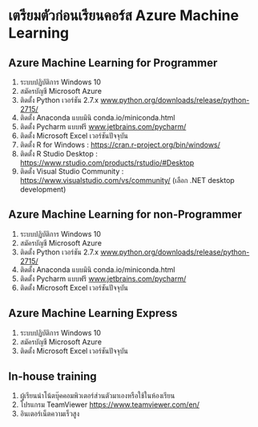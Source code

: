 # เตรียมตัวก่อนเรียนคอร์ส Azure Machine Learning <br>
## Azure Machine Learning for Programmer <br>
1. ระบบปฏิบัติการ Windows 10<br>
2. สมัครบัญชี Microsoft Azure<br>
3. ติดตั้ง Python เวอร์ชัน 2.7.x www.python.org/downloads/release/python-2715/<br>
4. ติดตั้ง Anaconda แบบมินิ conda.io/miniconda.html<br>
5. ติดตั้ง  Pycharm แบบฟรี www.jetbrains.com/pycharm/<br>
6. ติดตั้ง Microsoft Excel เวอร์ชันปัจจุบัน<br>
7. ติดตั้ง R for Windows : https://cran.r-project.org/bin/windows/<br>
8. ติดตั้ง R Studio Desktop : https://www.rstudio.com/products/rstudio/#Desktop<br>
9. ติดตั้ง Visual Studio Community : https://www.visualstudio.com/vs/community/ (เลือก .NET desktop development)<br>
## Azure Machine Learning for non-Programmer<br>
1. ระบบปฏิบัติการ Windows 10<br>
2. สมัครบัญชี Microsoft Azure<br>
3. ติดตั้ง Python เวอร์ชัน 2.7.x www.python.org/downloads/release/python-2715/<br>
4. ติดตั้ง Anaconda แบบมินิ conda.io/miniconda.html<br>
5. ติดตั้ง  Pycharm แบบฟรี www.jetbrains.com/pycharm/<br>
6. ติดตั้ง Microsoft Excel เวอร์ชันปัจจุบัน<br>
## Azure Machine Learning Express<br>
1. ระบบปฏิบัติการ Windows 10<br>
2. สมัครบัญชี Microsoft Azure<br>
3. ติดตั้ง Microsoft Excel เวอร์ชันปัจจุบัน<br>
## In-house training<br>
1. ผู้เรียนนำโน้ตบุ๊คคอมพิวเตอร์ส่วนตัวมาเองหรือใช้ในห้องเรียน<br>
2. โปรแกรม TeamViewer https://www.teamviewer.com/en/<br>
3. อินเตอร์เน็ตความเร็วสูง
